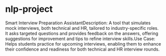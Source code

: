 # nlp-project
 
Smart Interview Preparation AssistantDescription: A tool that simulates mock interviews, both technical and HR, tailored to industry-specific roles. It asks targeted questions and provides feedback on the answers, offering suggestions for improvement and tips to refine interview skills.Use Case: Helps students practice for upcoming interviews, enabling them to enhance their confidence and readiness for both technical and HR interview rounds.
